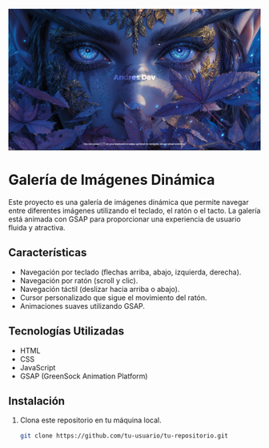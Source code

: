 ![alt text](<bandicam 2024-09-08 17-25-22-857.jpg>)

# Galería de Imágenes Dinámica

Este proyecto es una galería de imágenes dinámica que permite navegar entre diferentes imágenes utilizando el teclado, el ratón o el tacto. La galería está animada con GSAP para proporcionar una experiencia de usuario fluida y atractiva.

## Características

- Navegación por teclado (flechas arriba, abajo, izquierda, derecha).
- Navegación por ratón (scroll y clic).
- Navegación táctil (deslizar hacia arriba o abajo).
- Cursor personalizado que sigue el movimiento del ratón.
- Animaciones suaves utilizando GSAP.

## Tecnologías Utilizadas

- HTML
- CSS
- JavaScript
- GSAP (GreenSock Animation Platform)

## Instalación

1. Clona este repositorio en tu máquina local.
   ```bash
   git clone https://github.com/tu-usuario/tu-repositorio.git
